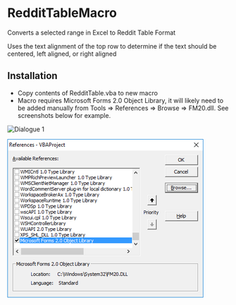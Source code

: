# RedditTableMacro
Converts a selected range in Excel to Reddit Table Format

Uses the text alignment of the top row to determine if the text should be centered, left aligned, or right aligned

## Installation
* Copy contents of RedditTable.vba to new macro
* Macro requires Microsoft Forms 2.0 Object Library, it will likely need to be added manually from Tools => References => Browse => FM20.dll.  See screenshots below for example.

![Dialogue 1](images/fod.png)

![Dialogue 2](images/fod2.png)
